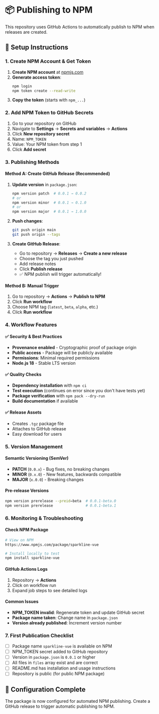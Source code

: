 # 📦 Publishing to NPM

This repository uses GitHub Actions to automatically publish to NPM when releases are created.

## 🚀 Setup Instructions

### 1. Create NPM Account & Get Token

1. **Create NPM account** at [npmjs.com](https://www.npmjs.com)
2. **Generate access token**:
   ```bash
   npm login
   npm token create --read-write
   ```
3. **Copy the token** (starts with `npm_...`)

### 2. Add NPM Token to GitHub Secrets

1. Go to your repository on GitHub
2. Navigate to **Settings** → **Secrets and variables** → **Actions**
3. Click **New repository secret**
4. Name: `NPM_TOKEN`
5. Value: Your NPM token from step 1
6. Click **Add secret**

### 3. Publishing Methods

#### Method A: Create GitHub Release (Recommended)

1. **Update version** in `package.json`:
   ```bash
   npm version patch  # 0.0.1 → 0.0.2
   # or
   npm version minor  # 0.0.1 → 0.1.0  
   # or
   npm version major  # 0.0.1 → 1.0.0
   ```

2. **Push changes**:
   ```bash
   git push origin main
   git push origin --tags
   ```

3. **Create GitHub Release**:
   - Go to repository → **Releases** → **Create a new release**
   - Choose the tag you just pushed
   - Add release notes
   - Click **Publish release**
   - ✅ NPM publish will trigger automatically!

#### Method B: Manual Trigger

1. Go to repository → **Actions** → **Publish to NPM**
2. Click **Run workflow**
3. Choose NPM tag (`latest`, `beta`, `alpha`, etc.)
4. Click **Run workflow**

### 4. Workflow Features

#### ✅ **Security & Best Practices**
- **Provenance enabled** - Cryptographic proof of package origin
- **Public access** - Package will be publicly available
- **Permissions**: Minimal required permissions
- **Node.js 18** - Stable LTS version

#### ✅ **Quality Checks**
- **Dependency installation** with `npm ci`
- **Test execution** (continues on error since you don't have tests yet)
- **Package verification** with `npm pack --dry-run`
- **Build documentation** if available

#### ✅ **Release Assets**
- Creates `.tgz` package file
- Attaches to GitHub release
- Easy download for users

### 5. Version Management

#### Semantic Versioning (SemVer)
- **PATCH** (`0.0.x`) - Bug fixes, no breaking changes
- **MINOR** (`0.x.0`) - New features, backwards compatible
- **MAJOR** (`x.0.0`) - Breaking changes

#### Pre-release Versions
```bash
npm version prerelease --preid=beta  # 0.0.1-beta.0
npm version prerelease               # 0.0.1-beta.1
```

### 6. Monitoring & Troubleshooting

#### Check NPM Package
```bash
# View on NPM
https://www.npmjs.com/package/sparkline-vue

# Install locally to test
npm install sparkline-vue
```

#### GitHub Actions Logs
1. Repository → **Actions**
2. Click on workflow run
3. Expand job steps to see detailed logs

#### Common Issues
- **NPM_TOKEN invalid**: Regenerate token and update GitHub secret
- **Package name taken**: Change name in `package.json`
- **Version already published**: Increment version number

### 7. First Publication Checklist

- [ ] Package name `sparkline-vue` is available on NPM
- [ ] NPM_TOKEN secret added to GitHub repository  
- [ ] Version in `package.json` is `0.0.1` or higher
- [ ] All files in `files` array exist and are correct
- [ ] README.md has installation and usage instructions
- [ ] Repository is public (for public NPM package)

## 🎯 Configuration Complete

The package is now configured for automated NPM publishing. Create a GitHub release to trigger automatic publishing to NPM.

